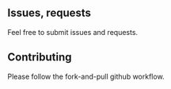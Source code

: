 Issues, requests
----------------

Feel free to submit issues and requests.

Contributing
------------

Please follow the fork-and-pull github workflow.
